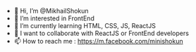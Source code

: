 - 👋 Hi, I’m @MikhailShokun
- 👀 I’m interested in FrontEnd
- 🌱 I’m currently learning HTML, CSS, JS, ReactJS
- 💞️ I want to collaborate with ReactJS or FrontEnd developers
- 📫 How to reach me : https://m.facebook.com/minishokun

<!---
MikhailShokun/MikhailShokun is a ✨ special ✨ repository because its `README.md` (this file) appears on your GitHub profile.
You can click the Preview link to take a look at your changes.
--->
